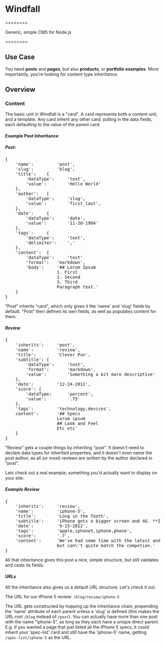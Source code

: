 # Windfall
========

Generic, simple CMS for Node.js

========

## Use Case

You need **posts** and **pages**, but also **products**, or **portfolio examples**. More importantly, you're looking for content type *inheritance*.

## Overview

### Content

The basic unit in Windfall is a "card". A card represents both a content unit, and a template. Any card inherit any other card, pulling in the data fields, each defaulting to the value of the parent card.

#### Example Post Inheritance

##### Post:
<pre>
{
    'name':         'post',
    'slug':         'blog',
    'title':    {
        'dataType':     'text',
        'value':        'Hello World'
    },
    'author':   {
        'dataType':     'slug',
        'value':        'first_last',
    },
    'date':     {
        'dataType':     'date',
        'value':        '11-20-1984'
    },
    'tags':     {
        'dataType':     'text',
        'delimiter':    ','
    },
    'content':  {
        'dataType':     'text'
        'format':   'markdown',
        'body':     '## Lorum Ipsum
                    1. First
                    2. Second
                    3. Third
                    Paragraph text.'
    }
}
</pre>

"Post" inherits "card", which only gives it the 'name' and 'slug' fields by default. "Post" then defines its own fields, as well as populates content for them.

##### Review
<pre>
{
    'inherits':     'post',
    'name':         'review',
    'title':        'Clever Pun',
    'subtitle': {
        'dataType':     'text',
        'format':       'markdown',
        'value':        'Something a bit more descriptive'
    },
    'date':         '12-24-2012',
    'score': {
        'dataType:      'percent',
        'value':        '.75'
    },
    'tags':         'technology,devices',
    content':       '## Specs
                    Lorum ipsum
                    ## Look and Feel
                    Etc etc'
    }
}
</pre>

"Review" gets a couple things by inheriting "post". It doesn't need to declare data types for inherited properties, and it doesn't even name the post author, as all (or most) reviews are written by the author declared in "post".

Lets check out a real example; something you'd actually want to display on your site:

##### Example Review
<pre>
{
    'inherits':     'review',
    'name':         'iphone-5',
    'title':        'Long in the Tooth',
    'subtitle':     'iPhone gets a bigger screen and 4G. **Is that enough?**',
    'date':         '9-15-2012',
    'tags':         'apple,iphone5,iphone,phone',
    'score':        '.7',
    'content':      'We've had some time with the latest and greatest from Cupertino. It\'s better than the 4S, 
                    but can\'t quite match the competion.'
}
</pre>

All that inheritance gives this post a nice, simple structure, but still validates and casts its fields.

#### URLs

All the inheritance also gives us a default URL structure. Let's check it out.

The URL for our iPhone 5 review: <code>/blog/review/iphone-5</code>

The URL gets constructed by hopping up the inheritance chain, prepending the 'name' attribute of each parent unless a 'slug' is defined (this makes the URL root <code>/blog</code> instead of <code>/post</code>). You can actually have more than one post with the name "iphone-5", as long as they each have a unique direct parent. E.g. if you wanted a page that just listed all the iPhone 5 specs, it could inherit your 'spec-list' card and still have the 'iphone-5' name, getting <code>/spec-list/iphone-5</code> as the URL.